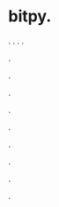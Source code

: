 # bitpy.
.
.
.
.












.






















































.
























.



























.

















































































.































































.































































































.















.


































































.

































































